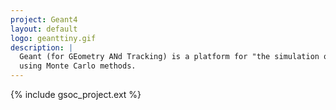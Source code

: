 ```yaml
---
project: Geant4
layout: default
logo: geanttiny.gif
description: |
  Geant (for GEometry ANd Tracking) is a platform for "the simulation of the passage of particles through matter,"
  using Monte Carlo methods.
---
```


{% include gsoc_project.ext %}
